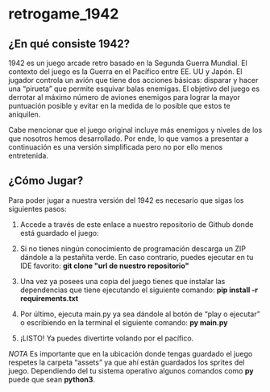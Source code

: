 # retrogame_1942

## ¿En qué consiste 1942?

1942 es un juego arcade retro basado en la Segunda Guerra Mundial. El contexto del juego es la Guerra en el Pacífico entre EE. UU y Japón. El jugador controla un avión que tiene dos acciones básicas: disparar y hacer una “pirueta” que permite esquivar balas enemigas. El objetivo del juego es derrotar al máximo número de aviones enemigos para lograr la mayor puntuación posible y evitar en la medida de lo posible que estos te aniquilen.

Cabe mencionar que el juego original incluye más enemigos y niveles de los que nosotros hemos desarrollado. Por ende, lo que vamos a presentar a continuación es una versión simplificada pero no por ello menos entretenida.

## ¿Cómo Jugar?

Para poder jugar a nuestra versión del 1942 es necesario que sigas los siguientes pasos:

1.	Accede a través de este enlace a nuestro repositorio de Github donde está guardado el juego: 

2.	Si no tienes ningún conocimiento de programación descarga un ZIP dándole a la pestañita verde. En caso contrario, puedes ejecutar en tu IDE favorito: **git clone "url de nuestro repositorio"**

3.	Una vez ya posees una copia del juego tienes que instalar las dependencias que tiene ejecutando el siguiente comando: **pip install -r requirements.txt**

4.	Por último, ejecuta main.py ya sea dándole al botón de “play o ejecutar” o escribiendo en la terminal el siguiente comando: **py main.py**

5.  ¡LISTO! Ya puedes divertirte volando por el pacífico.


*NOTA* Es importante que en la ubicación donde tengas guardado el juego respetes la carpeta “assets” ya que ahí están guardados los sprites del juego.
Dependiendo del tu sistema operativo algunos comandos como **py** puede que sean **python3**.